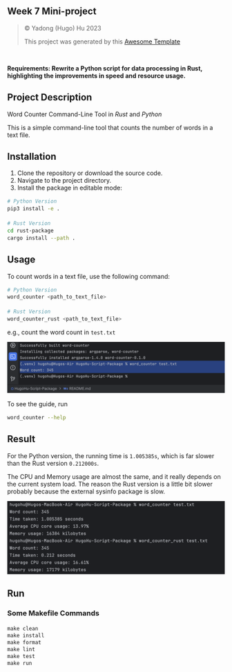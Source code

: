 ## Week 7 Mini-project

> © Yadong (Hugo) Hu 2023
> 
> This project was generated by this [Awesome Template](https://github.com/0HugoHu/IDS706-Python-Template)

<br />

**Requirements: Rewrite a Python script for data processing in Rust, highlighting the improvements in speed and resource usage.**


## Project Description
Word Counter Command-Line Tool in <i> Rust </i> and <i> Python </i>

This is a simple command-line tool that counts the number of words in a text file.

## Installation

1. Clone the repository or download the source code.
2. Navigate to the project directory.
3. Install the package in editable mode:

```bash
# Python Version
pip3 install -e .

# Rust Version
cd rust-package
cargo install --path .
```

## Usage

To count words in a text file, use the following command:
```bash
# Python Version
word_counter <path_to_text_file>

# Rust Version
word_counter_rust <path_to_text_file>
```

e.g., count the word count in ```test.txt```

![](.tutorial/week6-2.png)


To see the guide, run
```bash
word_counter --help
```

## Result
For the Python version, the running time is ```1.005385s```, which is far slower than the Rust version ```0.212000s```.

The CPU and Memory usage are almost the same, and it really depends on the current system load. The reason the Rust version is a little bit slower probably because the external sysinfo package is slow.

![](.tutorial/mini7.png)


## Run

### Some Makefile Commands
```commandline
make clean
make install
make format
make lint
make test
make run
```
